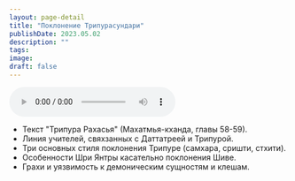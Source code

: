 ```yaml
---
layout: page-detail
title: "Поклонение Трипурасундари"
publishDate: 2023.05.02
description: ""
tags:
image:
draft: false
---
```


<audio title="2023.05.02 - Поклонение Трипурасундари.mp3" src="https://filer-api.advayta.org/v1.0/public/files/75536" controls=""></audio>

* Текст "Трипура Рахасья" (Махатмья-кханда, главы 58-59).
* Линия учителей, свяхзанных с Даттатреей и Трипурой.
* Три основных стиля поклонения Трипуре (самхара, сришти, стхити).
* Особенности Шри Янтры касательно поклонения Шиве.
* Грахи и уязвимость к демоническим сущностям и клешам.

  

